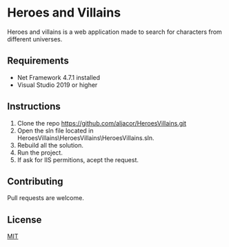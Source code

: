 # Heroes and Villains

Heroes and villains is a web application made to search for characters from different universes.

## Requirements
- Net Framework 4.7.1 installed
- Visual Studio 2019 or higher

## Instructions 

1. Clone the repo https://github.com/aljacor/HeroesVillains.git
2. Open the sln file located in HeroesVillains\HeroesVillains\HeroesVillains.sln.
3. Rebuild all the solution.
4. Run the project.
5. If ask for IIS permitions, acept the request.

## Contributing
Pull requests are welcome.

## License
[MIT](https://choosealicense.com/licenses/mit/)
